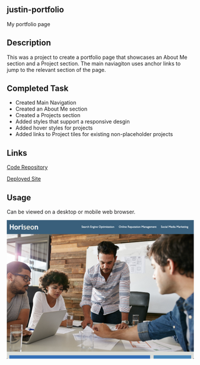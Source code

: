 ## justin-portfolio
My portfolio page

## Description
This was a project to create a portfolio page that showcases an About Me section and a Project section. The main naviagiton uses anchor links to jump to the relevant section of the page.

## Completed Task
* Created Main Navigation
* Created an About Me section
* Created a Projects section
* Added styles that support a responsive desgin
* Added hover styles for projects
* Added links to Project tiles for existing non-placeholder projects

## Links

[Code Repository](https://github.com/Justin-Brueske/justin-portfolio)

[Deployed Site](#)

## Usage

Can be viewed on a desktop or mobile web browser.

![screenshot of index.html](./assets/images/screenshot.png)